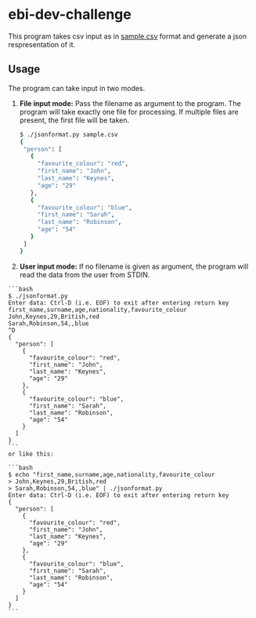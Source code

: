 # ebi-dev-challenge
This program takes csv input as in [sample.csv](sample.csv) format and generate a json respresentation of it.

## Usage
The program can take input in two modes.

1. **File input mode:** Pass the filename as argument to the program. The program will take exactly one file for processing.
 If multiple files are present, the first file will be taken.
     ```bash
    $ ./jsonformat.py sample.csv 
    {
      "person": [
        {
          "favourite_colour": "red", 
          "first_name": "John", 
          "last_name": "Keynes", 
          "age": "29"
        }, 
        {
          "favourite_colour": "blue", 
          "first_name": "Sarah", 
          "last_name": "Robinson", 
          "age": "54"
        }
      ]
    }
    ```
 2.  **User input mode:** If no filename is given as argument, the program will read the data from the user from STDIN.
  
    ```bash
    $ ./jsonformat.py
    Enter data: Ctrl-D (i.e. EOF) to exit after entering return key
    first_name,surname,age,nationality,favourite_colour
    John,Keynes,29,British,red
    Sarah,Robinson,54,,blue
    ^D
    {
      "person": [
        {
          "favourite_colour": "red", 
          "first_name": "John", 
          "last_name": "Keynes", 
          "age": "29"
        }, 
        {
          "favourite_colour": "blue", 
          "first_name": "Sarah", 
          "last_name": "Robinson", 
          "age": "54"
        }
      ]
    }
    ```
    or like this:
    
    ```bash
    $ echo "first_name,surname,age,nationality,favourite_colour
    > John,Keynes,29,British,red
    > Sarah,Robinson,54,,blue" | ./jsonformat.py
    Enter data: Ctrl-D (i.e. EOF) to exit after entering return key
    {
      "person": [
        {
          "favourite_colour": "red", 
          "first_name": "John", 
          "last_name": "Keynes", 
          "age": "29"
        }, 
        {
          "favourite_colour": "blue", 
          "first_name": "Sarah", 
          "last_name": "Robinson", 
          "age": "54"
        }
      ]
    }
    ```
    